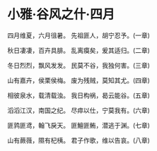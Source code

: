 # 小雅·谷风之什·四月

四月维夏，六月徂暑。
先祖匪人，胡宁忍予。(一章)

秋日凄凄，百卉具腓。
乱离瘼矣，爰其适归。(二章)

冬日烈烈，飘风发发。
民莫不谷，我独何害。(三章)

山有嘉卉，侯栗侯梅。
废为残贼，莫知其尤。(四章)

相彼泉水，载清载浊。
我日构祸，曷云能谷。(五章)

滔滔江汉，南国之纪。
尽瘁以仕，宁莫我有。(六章)

匪鹑匪鸢，翰飞戾天。
匪鱣匪鲔，潜逃于渊。(七章)

山有蕨薇，隰有杞桋。
君子作歌，维以告哀。(八章)

